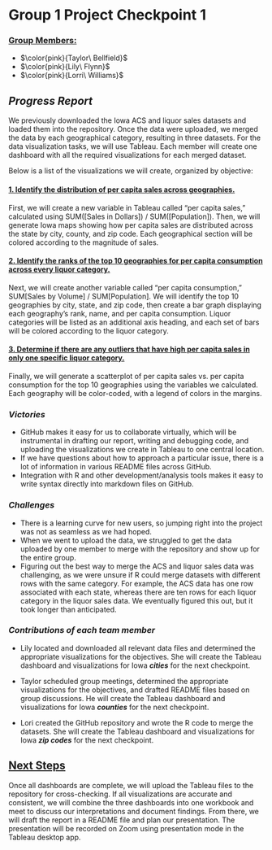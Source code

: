 # Group 1 Project Checkpoint 1

### <ins>**Group Members:**<ins> 
* $\color{pink}{Taylor\ Bellfield}$
* $\color{pink}{Lily\ Flynn}$
* $\color{pink}{Lorri\ Williams}$

## ***Progress Report***
We previously downloaded the Iowa ACS and liquor sales datasets and loaded them into the repository. Once the data were uploaded, we merged the data by each geographical category, resulting in three datasets. For the data visualization tasks, we will use Tableau. Each member will create one dashboard with all the required visualizations for each merged dataset. 

Below is a list of the visualizations we will create, organized by objective:

#### <ins>1. Identify the distribution of per capita sales across geographies.<ins> 

First, we will create a new variable in Tableau called “per capita sales,” calculated using SUM([Sales in Dollars]) / SUM([Population]). Then, we will generate Iowa maps showing how per capita sales are distributed across the state by city, county, and zip code. Each geographical section will be colored according to the magnitude of sales. 


#### <ins>2. Identify the ranks of the top 10 geographies for per capita consumption across every liquor category.<ins>

Next, we will create another variable called “per capita consumption,” SUM[Sales by Volume] / SUM[Population]. We will identify the top 10 geographies by city, state, and zip code, then create a bar graph displaying each geography’s rank, name, and per capita consumption. Liquor categories will be listed as an additional axis heading, and each set of bars will be colored according to the liquor category.

#### <ins>3. Determine if there are any outliers that have high per capita sales in only one specific liquor category.<ins>

Finally, we will generate a scatterplot of per capita sales vs. per capita consumption for the top 10 geographies using the variables we calculated. Each geography will be color-coded, with a legend of colors in the margins.    

### ***Victories***
* GitHub makes it easy for us to collaborate virtually, which will be instrumental in drafting our report, writing and debugging code, and uploading the visualizations we create in Tableau to one central location. 
* If we have questions about how to approach a particular issue, there is a lot of information in various README files across GitHub. 
* Integration with R and other development/analysis tools makes it easy to write syntax directly into markdown files on GitHub.

### ***Challenges***
* There is a learning curve for new users, so jumping right into the project was not as seamless as we had hoped.
* When we went to upload the data, we struggled to get the data uploaded by one member to merge with the repository and show up for the entire group.
* Figuring out the best way to merge the ACS and liquor sales data was challenging, as we were unsure if R could merge datasets with different rows with the same category. For example, the ACS data has one row associated with each state, whereas there are ten rows for each liquor category in the liquor sales data. We eventually figured this out, but it took longer than anticipated. 

### ***Contributions of each team member***
* Lily located and downloaded all relevant data files and determined the appropriate visualizations for the objectives. She will create the Tableau dashboard and visualizations for Iowa ***cities*** for the next checkpoint.

* Taylor scheduled group meetings, determined the appropriate visualizations for the objectives, and drafted README files based on group discussions. He will create the Tableau dashboard and visualizations for Iowa ***counties*** for the next checkpoint. 

* Lori created the GitHub repository and wrote the R code to merge the datasets. She will create the Tableau dashboard and visualizations for Iowa ***zip codes*** for the next checkpoint.

## <ins>Next Steps<ins>
Once all dashboards are complete, we will upload the Tableau files to the repository for cross-checking. If all visualizations are accurate and consistent, we will combine the three dashboards into one workbook and meet to discuss our interpretations and document findings. From there, we will draft the report in a README file and plan our presentation. The presentation will be recorded on Zoom using presentation mode in the Tableau desktop app. 
